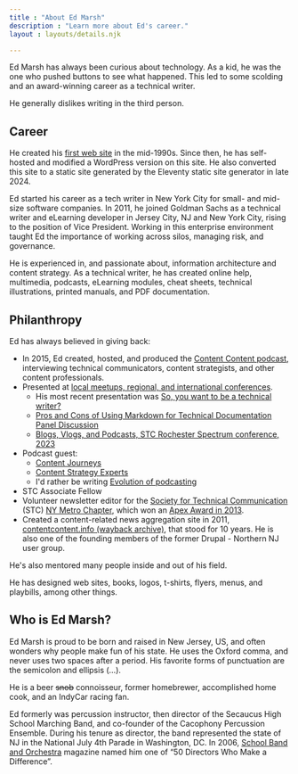 ```yaml
---
title : "About Ed Marsh"
description : "Learn more about Ed's career."
layout : layouts/details.njk

---
```


Ed Marsh has always been curious about technology. As a kid, he was the one who pushed buttons to see what happened. This led to some scolding and an award-winning career as a technical writer.

He generally dislikes writing in the third person.

## Career

He created his [first web site](https://web.archive.org/web/19991008110914/http://www.geocities.com/SoHo/Cafe/8299/frameset.html) in the mid-1990s. Since then, he has self-hosted and modified a WordPress version on this site. He also converted this site to a static site generated by the Eleventy static site generator in late 2024.

Ed started his career as a tech writer in New York City for small- and mid-size software companies. In 2011, he joined Goldman Sachs as a technical writer and eLearning developer in Jersey City, NJ and New York City, rising to the position of Vice President. Working in this enterprise environment taught Ed the importance of working across silos, managing risk, and governance.

He is experienced in, and passionate about, information architecture and content strategy. As a technical writer, he has created online help, multimedia, podcasts, eLearning modules, cheat sheets, technical illustrations, printed manuals, and PDF documentation.

## Philanthropy

Ed has always believed in giving back:

- In 2015, Ed created, hosted, and produced the [Content Content podcast](/content/podcasts/), interviewing technical communicators, content strategists, and other content professionals.
- Presented at [local meetups, regional, and international conferences](http://www.slideshare.net/theedmarsh/).
  - His most recent presentation was [So, you want to be a technical writer?](https://www.brighttalk.com/webcast/9273/608187?utm_source=brighttalk-sharing&utm_medium=web&utm_campaign=linkshare)
  - [Pros and Cons of Using Markdown for Technical Documentation Panel Discussion](https://www.brighttalk.com/webcast/9273/608016)
  - [Blogs, Vlogs, and Podcasts, STC Rochester Spectrum conference, 2023](https://stc-rochester.org/conference-session-descriptions/)
- Podcast guest:
  - [Content Journeys](https://creators.spotify.com/pod/show/contentjourneys/episodes/Content-Journeys---014---Content-Podcasting-e160pu0)
  - [Content Strategy Experts](https://www.scriptorium.com/2018/02/full-transcript-podcasting-strategy-podcast-guest-ed-marsh/)
  - I'd rather be writing [Evolution of podcasting](https://idratherbewriting.com/blog/evolution-of-podcasting-podcast-ed-marsh)
- STC Associate Fellow
- Volunteer newsletter editor for the [Society for Technical Communication](http://www.stc.org) (STC) [NY Metro Chapter](http://www.stcnymetro.org), which won an [Apex Award in 2013](http://www.apexawards.com/A2013_Win.List.pdf).
- Created a content-related news aggregation site in 2011, [contentcontent.info (wayback archive)](https://web.archive.org/web/20210303183334/http://contentcontent.info/), that stood for 10 years. He is also one of the founding members of the former Drupal - Northern NJ user group.

He's also mentored many people inside and out of his field.

He has designed web sites, books, logos, t-shirts, flyers, menus, and playbills, among other things.

## Who is Ed Marsh?

Ed Marsh is proud to be born and raised in New Jersey, US, and often wonders why people make fun of his state. He uses the Oxford comma, and never uses two spaces after a period. His favorite forms of punctuation are the semicolon and ellipsis (&hellip;).

He is a beer ~~snob~~ connoisseur, former homebrewer, accomplished home cook, and an IndyCar racing fan.

Ed formerly was percussion instructor, then director of the Secaucus High School Marching Band, and co-founder of the Cacophony Percussion Ensemble. During his tenure as director, the band represented the state of NJ in the National July 4th Parade in Washington, DC. In 2006, [School Band and Orchestra](http://www.sbomagazine.com/) magazine named him one of &ldquo;50 Directors Who Make a Difference&rdquo;.
